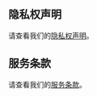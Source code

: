 ## 隐私权声明
请查看我们的[隐私权声明](https://danmagemikecup.github.io/ten/PRIVACY_POLICY.html)。

## 服务条款
请查看我们的[服务条款](https://danmagemikecup.github.io/ten/TERMS_OF_SERVICE.html)。

